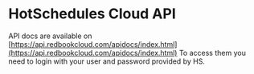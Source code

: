 HotSchedules Cloud API
===

API docs are available on [https://api.redbookcloud.com/apidocs/index.html](https://api.redbookcloud.com/apidocs/index.html) To access them you need to login with your user and password provided by HS.
